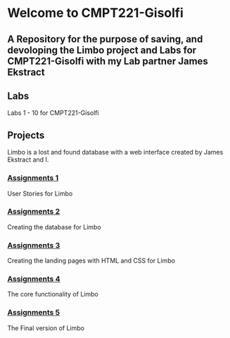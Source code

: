 # Welcome to CMPT221-Gisolfi
## A Repository for the purpose of saving, and devoloping the Limbo project and Labs for CMPT221-Gisolfi with my Lab partner James Ekstract 

## Labs
Labs 1 - 10 for CMPT221-Gisolfi

## Projects
Limbo is a lost and found database with a web interface created by James Ekstract and I.

### [Assignments 1](https://github.com/dgisolfi/CMPT221-Gisolfi/tree/master/assignments/assignment1)
User Stories for Limbo

### [Assignments 2](https://github.com/dgisolfi/CMPT221-Gisolfi/tree/master/assignments/assignment2)
Creating the database for Limbo

### [Assignments 3](https://github.com/dgisolfi/CMPT221-Gisolfi/tree/master/assignments/assignment3)
Creating the landing pages with HTML and CSS for Limbo

### [Assignments 4](https://github.com/dgisolfi/CMPT221-Gisolfi/tree/master/assignments/assignment4)
The core functionality of Limbo

### [Assignments 5](https://github.com/dgisolfi/CMPT221-Gisolfi/tree/master/assignments/assignment5)
The Final version of Limbo 
